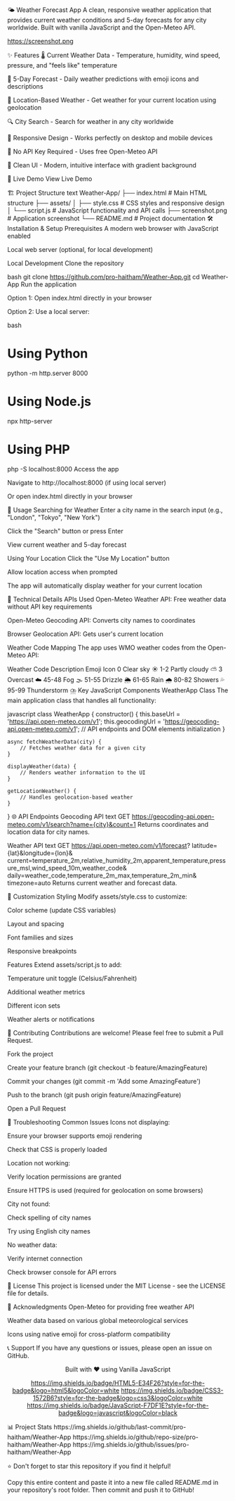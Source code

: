 🌤️ Weather Forecast App
A clean, responsive weather application that provides current weather conditions and 5-day forecasts for any city worldwide. Built with vanilla JavaScript and the Open-Meteo API.

https://screenshot.png

✨ Features
🌡️ Current Weather Data - Temperature, humidity, wind speed, pressure, and "feels like" temperature

📅 5-Day Forecast - Daily weather predictions with emoji icons and descriptions

📍 Location-Based Weather - Get weather for your current location using geolocation

🔍 City Search - Search for weather in any city worldwide

📱 Responsive Design - Works perfectly on desktop and mobile devices

🔑 No API Key Required - Uses free Open-Meteo API

🎨 Clean UI - Modern, intuitive interface with gradient background

🚀 Live Demo
View Live Demo

🏗️ Project Structure
text
Weather-App/
├── index.html          # Main HTML structure
├── assets/
│   ├── style.css       # CSS styles and responsive design
│   └── script.js       # JavaScript functionality and API calls
├── screenshot.png      # Application screenshot
└── README.md          # Project documentation
🛠️ Installation & Setup
Prerequisites
A modern web browser with JavaScript enabled

Local web server (optional, for local development)

Local Development
Clone the repository

bash
git clone https://github.com/pro-haitham/Weather-App.git
cd Weather-App
Run the application

Option 1: Open index.html directly in your browser

Option 2: Use a local server:

bash
# Using Python
python -m http.server 8000

# Using Node.js
npx http-server

# Using PHP
php -S localhost:8000
Access the app

Navigate to http://localhost:8000 (if using local server)

Or open index.html directly in your browser

🎯 Usage
Searching for Weather
Enter a city name in the search input (e.g., "London", "Tokyo", "New York")

Click the "Search" button or press Enter

View current weather and 5-day forecast

Using Your Location
Click the "Use My Location" button

Allow location access when prompted

The app will automatically display weather for your current location

🔧 Technical Details
APIs Used
Open-Meteo Weather API: Free weather data without API key requirements

Open-Meteo Geocoding API: Converts city names to coordinates

Browser Geolocation API: Gets user's current location

Weather Code Mapping
The app uses WMO weather codes from the Open-Meteo API:

Weather Code	Description	Emoji Icon
0	Clear sky	☀️
1-2	Partly cloudy	⛅
3	Overcast	☁️
45-48	Fog	🌫️
51-55	Drizzle	🌦️
61-65	Rain	🌧️
80-82	Showers	💦
95-99	Thunderstorm	⛈️
Key JavaScript Components
WeatherApp Class
The main application class that handles all functionality:

javascript
class WeatherApp {
    constructor() {
        this.baseUrl = 'https://api.open-meteo.com/v1';
        this.geocodingUrl = 'https://geocoding-api.open-meteo.com/v1';
        // API endpoints and DOM elements initialization
    }
    
    async fetchWeatherData(city) {
        // Fetches weather data for a given city
    }
    
    displayWeather(data) {
        // Renders weather information to the UI
    }
    
    getLocationWeather() {
        // Handles geolocation-based weather
    }
}
🌐 API Endpoints
Geocoding API
text
GET https://geocoding-api.open-meteo.com/v1/search?name={city}&count=1
Returns coordinates and location data for city names.

Weather API
text
GET https://api.open-meteo.com/v1/forecast?
  latitude={lat}&longitude={lon}&
  current=temperature_2m,relative_humidity_2m,apparent_temperature,pressure_msl,wind_speed_10m,weather_code&
  daily=weather_code,temperature_2m_max,temperature_2m_min&
  timezone=auto
Returns current weather and forecast data.

🎨 Customization
Styling
Modify assets/style.css to customize:

Color scheme (update CSS variables)

Layout and spacing

Font families and sizes

Responsive breakpoints

Features
Extend assets/script.js to add:

Temperature unit toggle (Celsius/Fahrenheit)

Additional weather metrics

Different icon sets

Weather alerts or notifications

🤝 Contributing
Contributions are welcome! Please feel free to submit a Pull Request.

Fork the project

Create your feature branch (git checkout -b feature/AmazingFeature)

Commit your changes (git commit -m 'Add some AmazingFeature')

Push to the branch (git push origin feature/AmazingFeature)

Open a Pull Request

🐛 Troubleshooting
Common Issues
Icons not displaying:

Ensure your browser supports emoji rendering

Check that CSS is properly loaded

Location not working:

Verify location permissions are granted

Ensure HTTPS is used (required for geolocation on some browsers)

City not found:

Check spelling of city names

Try using English city names

No weather data:

Verify internet connection

Check browser console for API errors

📄 License
This project is licensed under the MIT License - see the LICENSE file for details.

🙏 Acknowledgments
Open-Meteo for providing free weather API

Weather data based on various global meteorological services

Icons using native emoji for cross-platform compatibility

📞 Support
If you have any questions or issues, please open an issue on GitHub.

<div align="center">
Built with ❤️ using Vanilla JavaScript

https://img.shields.io/badge/HTML5-E34F26?style=for-the-badge&logo=html5&logoColor=white
https://img.shields.io/badge/CSS3-1572B6?style=for-the-badge&logo=css3&logoColor=white
https://img.shields.io/badge/JavaScript-F7DF1E?style=for-the-badge&logo=javascript&logoColor=black

</div>
📊 Project Stats
https://img.shields.io/github/last-commit/pro-haitham/Weather-App
https://img.shields.io/github/repo-size/pro-haitham/Weather-App
https://img.shields.io/github/issues/pro-haitham/Weather-App

⭐ Don't forget to star this repository if you find it helpful!

Copy this entire content and paste it into a new file called README.md in your repository's root folder. Then commit and push it to GitHub!
